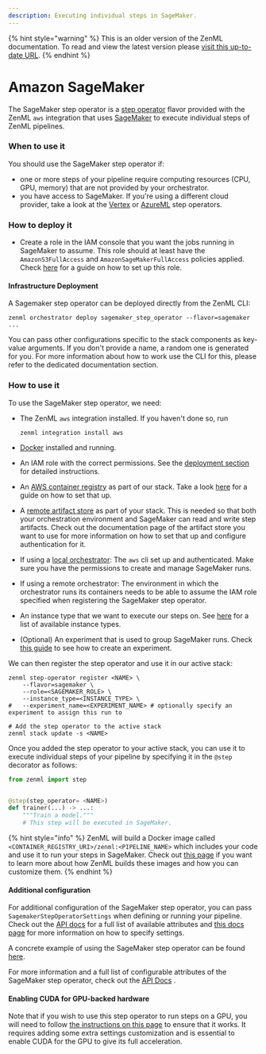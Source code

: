 ```yaml
---
description: Executing individual steps in SageMaker.
---
```


{% hint style="warning" %}
This is an older version of the ZenML documentation. To read and view the latest version please [visit this up-to-date URL](https://docs.zenml.io).
{% endhint %}


# Amazon SageMaker

The SageMaker step operator is a [step operator](step-operators.md) flavor provided with the ZenML `aws` integration
that uses [SageMaker](https://aws.amazon.com/sagemaker/) to execute individual steps of ZenML pipelines.

### When to use it

You should use the SageMaker step operator if:

* one or more steps of your pipeline require computing resources (CPU, GPU, memory) that are not provided by your
  orchestrator.
* you have access to SageMaker. If you're using a different cloud provider, take a look at the [Vertex](vertex.md)
  or [AzureML](azureml.md) step operators.

### How to deploy it

* Create a role in the IAM console that you want the jobs running in SageMaker to assume. This role should at least have
  the `AmazonS3FullAccess` and `AmazonSageMakerFullAccess` policies applied.
  Check [here](https://docs.aws.amazon.com/sagemaker/latest/dg/sagemaker-roles.html#sagemaker-roles-create-execution-role)
  for a guide on how to set up this role.

#### Infrastructure Deployment

A Sagemaker step operator can be deployed directly from the ZenML CLI:

```shell
zenml orchestrator deploy sagemaker_step_operator --flavor=sagemaker ...
```

You can pass other configurations specific to the stack components as key-value arguments. If you don't provide a name,
a random one is generated for you. For more information about how to work use the CLI for this, please refer to the
dedicated documentation section.

### How to use it

To use the SageMaker step operator, we need:

* The ZenML `aws` integration installed. If you haven't done so, run

  ```shell
  zenml integration install aws
  ```
* [Docker](https://www.docker.com) installed and running.
* An IAM role with the correct permissions. See the [deployment section](sagemaker.md#how-to-deploy-it) for detailed
  instructions.
* An [AWS container registry](../container-registries/aws.md) as part of our stack. Take a
  look [here](../container-registries/aws.md#how-to-deploy-it) for a guide on how to set that up.
* A [remote artifact store](../artifact-stores/artifact-stores.md) as part of your stack. This is needed so that both
  your orchestration environment and SageMaker can read and write step artifacts. Check out the documentation page of
  the artifact store you want to use for more information on how to set that up and configure authentication for it.
* If using a [local orchestrator](../orchestrators/local.md): The `aws` cli set up and authenticated. Make sure you have
  the permissions to create and manage SageMaker runs.
* If using a remote orchestrator: The environment in which the orchestrator runs its containers needs to be able to
  assume the IAM role specified when registering the SageMaker step operator.
* An instance type that we want to execute our steps on.
  See [here](https://docs.aws.amazon.com/sagemaker/latest/dg/notebooks-available-instance-types.html) for a list of
  available instance types.
* (Optional) An experiment that is used to group SageMaker runs.
  Check [this guide](https://docs.aws.amazon.com/sagemaker/latest/dg/experiments-create.html) to see how to create an
  experiment.

We can then register the step operator and use it in our active stack:

```shell
zenml step-operator register <NAME> \
    --flavor=sagemaker \
    --role=<SAGEMAKER_ROLE> \
    --instance_type=<INSTANCE_TYPE> \
#   --experiment_name=<EXPERIMENT_NAME> # optionally specify an experiment to assign this run to

# Add the step operator to the active stack
zenml stack update -s <NAME>
```

Once you added the step operator to your active stack, you can use it to execute individual steps of your pipeline by
specifying it in the `@step` decorator as follows:

```python
from zenml import step


@step(step_operator= <NAME>)
def trainer(...) -> ...:
    """Train a model."""
    # This step will be executed in SageMaker.
```

{% hint style="info" %}
ZenML will build a Docker image called `<CONTAINER_REGISTRY_URI>/zenml:<PIPELINE_NAME>` which includes your code and use
it to run your steps in SageMaker. Check
out [this page](/docs/book/user-guide/advanced-guide/containerize-your-pipeline.md) if you want to learn
more about how ZenML builds these images and how you can customize them.
{% endhint %}

#### Additional configuration

For additional configuration of the SageMaker step operator, you can pass `SagemakerStepOperatorSettings` when defining
or running your pipeline. Check out
the [API docs](https://apidocs.zenml.io/latest/integration\_code\_docs/integrations-aws/#zenml.integrations.aws.flavors.sagemaker\_step\_operator\_flavor.SagemakerStepOperatorSettings)
for a full list of available attributes and [this docs page](/docs/book/user-guide/advanced-guide/configure-steps-pipelines.md) for
more information on how to specify settings.

A concrete example of using the SageMaker step operator can be
found [here](https://github.com/zenml-io/zenml/tree/main/examples/step\_operator\_remote\_training).

For more information and a full list of configurable attributes of the SageMaker step operator, check out
the [API Docs](https://apidocs.zenml.io/latest/integration\_code\_docs/integrations-aws/#zenml.integrations.aws.step\_operators.sagemaker\_step\_operator.SagemakerStepOperator)
.

#### Enabling CUDA for GPU-backed hardware

Note that if you wish to use this step operator to run steps on a GPU, you will need to
follow [the instructions on this page](/docs/book/user-guide/advanced-guide/scale-compute-to-the-cloud.md) to ensure that it
works. It requires adding some extra settings customization and is essential to enable CUDA for the GPU to give its full
acceleration.
